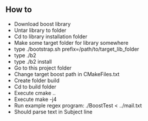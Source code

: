 ## How to

- Download boost library 
- Untar library to folder
- Cd to library installation folder
- Make some target folder for library somewhere
- type ./bootstrap.sh prefix=/path/to/target_lib_folder
- type ./b2
- type ./b2 install
- Go to this project folder
- Change target boost path in CMakeFiles.txt
- Create folder build
- Cd to build folder
- Execute cmake ..
- Execute make -j4
- Run example regex program: ./BoostTest < ../mail.txt
- Should parse text in Subject line